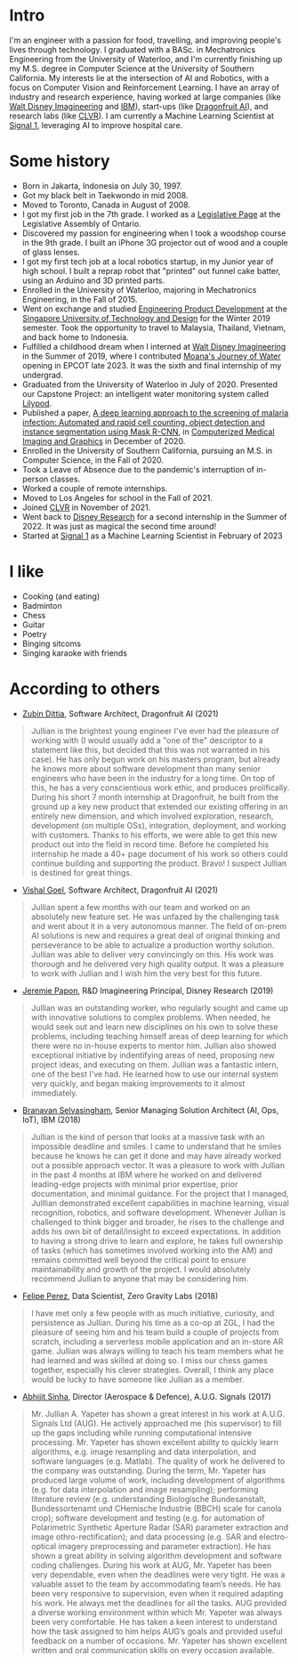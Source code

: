 
# Intro

I'm an engineer with a passion for food, travelling, and improving people's lives through technology. I graduated with a BASc. in Mechatronics Engineering from the University of Waterloo, and I'm currently finishing up my M.S. degree in Computer Science at the University of Southern California. My interests lie at the intersection of AI and Robotics, with a focus on Computer Vision and Reinforcement Learning. I have an array of industry and research experience, having worked at large companies (like [Walt Disney Imagineering](https://la.disneyresearch.com/) and [IBM](https://www.ibm.com/ca-en)), start-ups (like [Dragonfruit AI](https://www.dragonfruit.ai/)), and research labs (like [CLVR](https://clvrai.com/)). I am currently a Machine Learning Scientist at [Signal 1](https://signal1.ai/), leveraging AI to improve hospital care.

# Some history

- Born in Jakarta, Indonesia on July 30, 1997.
- Got my black belt in Taekwondo in mid 2008.
- Moved to Toronto, Canada in August of 2008.
- I got my first job in the 7th grade. I worked as a [Legislative Page](https://www.ola.org/en/visit-learn/programs/about-page-program) at the Legislative Assembly of Ontario.
- Discovered my passion for engineering when I took a woodshop course in the 9th grade. I built an iPhone 3G projector out of wood and a couple of glass lenses.
- I got my first tech job at a local robotics startup, in my Junior year of high school. I built a reprap robot that "printed" out funnel cake batter, using an Arduino and 3D printed parts.
- Enrolled in the University of Waterloo, majoring in Mechatronics Engineering, in the Fall of 2015. 
- Went on exchange and studied [Engineering Product Development](https://epd.sutd.edu.sg/) at the [Singapore University of Technology and Design](https://www.sutd.edu.sg/) for the Winter 2019 semester. Took the opportunity to travel to Malaysia, Thailand, Vietnam, and back home to Indonesia.
- Fulfilled a childhood dream when I interned at [Walt Disney Imagineering](https://sites.disney.com/waltdisneyimagineering/) in the Summer of 2019, where I contributed [Moana's Journey of Water](https://www.disneytouristblog.com/moana-journey-water-opening-info/) opening in EPCOT late 2023. It was the sixth and final internship of my undergrad.
- Graduated from the University of Waterloo in July of 2020. Presented our Capstone Project: an intelligent water monitoring system called [Lilypod](https://devpost.com/software/lilypod).
- Published a paper, [A deep learning approach to the screening of malaria infection: Automated and rapid cell counting, object detection and instance segmentation using Mask R-CNN](https://www.sciencedirect.com/science/article/abs/pii/S0895611120301403), in [Computerized Medical Imaging and Graphics](https://www.sciencedirect.com/journal/computerized-medical-imaging-and-graphics) in December of 2020.
- Enrolled in the University of Southern California, pursuing an M.S. in Computer Science, in the Fall of 2020.
- Took a Leave of Absence due to the pandemic's interruption of in-person classes.
- Worked a couple of remote internships.
- Moved to Los Angeles for school in the Fall of 2021.
- Joined [CLVR](https://clvrai.com/) in November of 2021.
- Went back to [Disney Research](https://la.disneyresearch.com/) for a second internship in the Summer of 2022. It was just as magical the second time around!
- Started at [Signal 1](https://signal1.ai/) as a Machine Learning Scientist in February of 2023

# I like

- Cooking (and eating)
- Badminton
- Chess
- Guitar
- Poetry
- Binging sitcoms
- Singing karaoke with friends

# According to others

- [Zubin Dittia](https://www.linkedin.com/in/zubindittia/), Software Architect, Dragonfruit AI (2021)
> Jullian is the brightest young engineer I've ever had the pleasure of working with (I would usually add a "one of the" descriptor to a statement like this, but decided that this was not warranted in his case). He has only begun work on his masters program, but already he knows more about software development than many senior engineers who have been in the industry for a long time. On top of this, he has a very conscientious work ethic, and produces prolifically. During his short 7 month internship at Dragonfruit, he built from the ground up a key new product that extended our existing offering in an entirely new dimension, and which involved exploration, research, development (on multiple OSs), integration, deployment, and working with customers. Thanks to his efforts, we were able to get this new product out into the field in record time. Before he completed his internship he made a 40+ page document of his work so others could continue building and supporting the product. Bravo! I suspect Jullian is destined for great things.

- [Vishal Goel](https://www.linkedin.com/in/vshlgl/), Software Architect, Dragonfruit AI (2021)
> Jullian spent a few months with our team and worked on an absolutely new feature set. He was unfazed by the challenging task and went about it in a very autonomous manner.
The field of on-prem AI solutions is new and requires a great deal of original thinking and perseverance to be able to actualize a production worthy solution. Jullian was able to deliver very convincingly on this.
His work was thorough and he delivered very high quality output. It was a pleasure to work with Jullian and I wish him the very best for this future.

- [Jeremie Papon](https://www.linkedin.com/in/jeremie-papon-112ab655/), R&D Imagineering Principal, Disney Research (2019)
> Jullian was an outstanding worker, who regularly sought and came up with innovative solutions to complex problems. When needed, he would seek out and learn new disciplines on his own to solve these problems, including teaching himself areas of deep learning for which there were no in-house experts to mentor him. Jullian also showed exceptional initiative by indentifying areas of need, proposing new project ideas, and executing on them. Jullian was a fantastic intern, one of the best I've had. He learned how to use our internal system very quickly, and began making improvements to it almost immediately.

- [Branavan Selvasingham](https://www.linkedin.com/in/branavanselvasingham/), Senior Managing Solution Architect (AI, Ops, IoT), IBM (2018)
> Jullian is the kind of person that looks at a massive task with an impossible deadline and smiles. I came to understand that he smiles because he knows he can get it done and may have already worked out a possible approach vector. It was a pleasure to work with Jullian in the past 4 months at IBM where he worked on and delivered leading-edge projects with minimal prior expertise, prior documentation, and minimal guidance. For the project that I managed, Julllian demonstrated excellent capabilities in machine learning, visual recognition, robotics, and software development. Whenever Jullian is challenged to think bigger and broader, he rises to the challenge and adds his own bit of detail/insight to exceed expectations. In addition to having a strong drive to learn and explore, he takes full ownership of tasks (which has sometimes involved working into the AM) and remains committed well beyond the critical point to ensure maintainability and growth of the project. I would absolutely recommend Jullian to anyone that may be considering him. 

- [Felipe Perez](https://www.linkedin.com/in/felipe-perez-/), Data Scientist, Zero Gravity Labs (2018)
> I have met only a few people with as much initiative, curiosity, and persistence as Jullian. During his time as a co-op at ZGL, I had the pleasure of seeing him and his team build a couple of projects from scratch, including a serverless mobile application and an in-store AR game. Jullian was always willing to teach his team members what he had learned and was skilled at doing so. I miss our chess games together, especially his clever strategies. Overall, I think any place would be lucky to have someone like Jullian as a member.

- [Abhijit Sinha](https://www.linkedin.com/in/abhijit-sinha-8365112/), Director (Aerospace & Defence), A.U.G. Signals (2017)
> Mr. Jullian A. Yapeter has shown a great interest in his work at A.U.G. Signals Ltd (AUG). He actively approached me (his supervisor) to fill up the gaps including while running computational intensive processing. Mr. Yapeter has shown excellent ability to quickly learn algorithms, e.g. image resampling and data interpolation, and software languages (e.g. Matlab). The quality of work he delivered to the company was outstanding. During the term, Mr. Yapeter has produced large volume of work, including development of algorithms (e.g. for data interpolation and image resampling); performing literature review (e.g. understanding Biologische Bundesanstalt, Bundessortenamt und CHemische Industrie (BBCH) scale for canola crop); software development and testing (e.g. for automation of Polarimetric Synthetic Aperture Radar (SAR) parameter extraction and image othro-rectification); and data processing (e.g. SAR and electro-optical imagery preprocessing and parameter extraction). He has shown a great ability in solving algorithm development and software coding challenges. During his work at AUG, Mr. Yapeter has been very dependable, even when the deadlines were very tight. He was a valuable asset to the team by accommodating team’s needs. He has been very responsive to supervision, even when it required adapting his work. He always met the deadlines for all the tasks. AUG provided a diverse working environment within which Mr. Yapeter was always been very comfortable. He has taken a keen interest to understand how the task assigned to him helps AUG’s goals and provided useful feedback on a number of occasions. Mr. Yapeter has shown excellent written and oral communication skills on every occasion available.